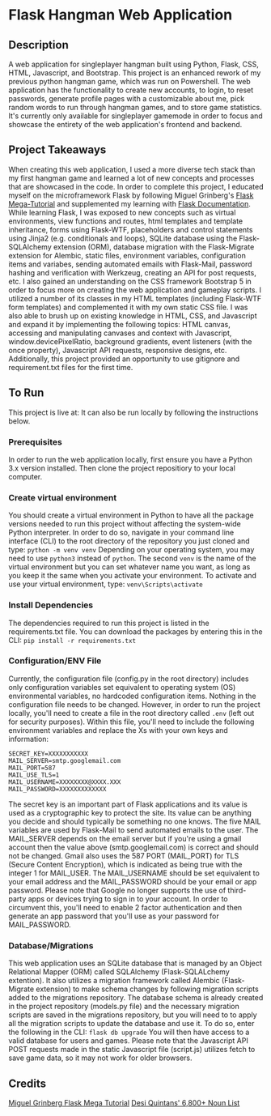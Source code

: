 # Flask Hangman Web Application

## Description
A web application for singleplayer hangman built using Python, Flask, CSS, HTML, Javascript, and Bootstrap. This project is an enhanced rework of my previous python hangman game, which was run on Powershell. The web application has the functionality to create new accounts, to login, to reset passwords, generate profile pages with a customizable about me, pick random words to run through hangman games, and to store game statistics. It's currently only available for singleplayer gamemode in order to focus and showcase the entirety of the web application's frontend and backend. 

## Project Takeaways
When creating this web application, I used a more diverse tech stack than my first hangman game and learned a lot of new concepts and processes that are showcased in the code. In order to complete this project, I educated myself on the microframework Flask by following Miguel Grinberg's [Flask Mega-Tutorial](https://blog.miguelgrinberg.com/post/the-flask-mega-tutorial-part-i-hello-world) and supplemented my learning with [Flask Documentation](https://flask.palletsprojects.com/en/2.2.x/). While learning Flask, I was exposed to new concepts such as virtual environments, view functions and routes, html templates and template inheritance, forms using Flask-WTF, placeholders and control statements using Jinja2 (e.g. conditionals and loops), SQLite database using the Flask-SQLAlchemy extension (ORM), database migration with the Flask-Migrate extension for Alembic, static files, environment variables, configuration items and variabes, sending automated emails with Flask-Mail, password hashing and verification with Werkzeug, creating an API for post requests, etc. I also gained an understanding on the CSS framework Bootstrap 5 in order to focus more on creating the web application and gameplay scripts. I utilized a number of its classes in my HTML templates (including Flask-WTF form templates) and complemented it with my own static CSS file. I was also able to brush up on existing knowledge in HTML, CSS, and Javascript and expand it by implementing the following topics: HTML canvas, accessing and manipulating canvases and context with Javascript, window.devicePixelRatio, background gradients, event listeners (with the once property), Javascript API requests, responsive designs, etc. Additionally, this project provided an opportunity to use gitignore and requirement.txt files for the first time. 

## To Run
This project is live at: 
It can also be run locally by following the instructions below. 

### Prerequisites
In order to run the web application locally, first ensure you have a Python 3.x version installed. Then clone the project repositiory to your local computer.

### Create virtual environment 
You should create a virtual environment in Python to have all the package versions needed to run this project without affecting the system-wide Python interpreter. In order to do so, navigate in your command line interface (CLI) to the root directory of the repository you just cloned and type: ``` python -m venv venv ``` Depending on your operating system, you may need to use ` python3 ` instead of ` python `. The second ` venv ` is the name of the virtual environment but you can set whatever name you want, as long as you keep it the same when you activate your environment. To activate and use your virtual environment, type: ``` venv\Scripts\activate ```

### Install Dependencies
The dependencies required to run this project is listed in the requirements.txt file. You can download the packages by entering this in the CLI: ```pip install -r requirements.txt```

### Configuration/ENV File
Currently, the configuration file (config.py in the root directory) includes only configuration variables set equivalent to operating system (OS) environmental variables, no hardcoded configuration items. Nothing in the configuration file needs to be changed. However, in order to run the project locally, you'll need to create a file in the root directory called ` .env ` (left out for security purposes). Within this file, you'll need to include the following environment variables and replace the Xs with your own keys and information: 
``` 
SECRET_KEY=XXXXXXXXXXX 
MAIL_SERVER=smtp.googlemail.com 
MAIL_PORT=587 
MAIL_USE_TLS=1 
MAIL_USERNAME=XXXXXXXX@XXXX.XXX
MAIL_PASSWORD=XXXXXXXXXXXXX 
```
The secret key is an important part of Flask applications and its value is used as a cryptographic key to protect the site. Its value can be anything you decide and should typically be something no one knows. The five MAIL variables are used by Flask-Mail to send automated emails to the user. The MAIL_SERVER depends on the email server but if you're using a gmail account then the value above (smtp.googlemail.com) is correct and should not be changed. Gmail also uses the 587 PORT (MAIL_PORT) for TLS (Secure Content Encryption), which is indicated as being true with the integer 1 for MAIL_USER. The MAIL_USERNAME should be set equivalent to your email address and the MAIL_PASSWORD should be your email or app password. Please note that Google no longer supports the use of third-party apps or devices trying to sign in to your account. In order to circumvent this, you'll need to enable 2 factor authentication and then generate an app password that you'll use as your password for MAIL_PASSWORD.

### Database/Migrations
This web application uses an SQLite database that is managed by an Object Relational Mapper (ORM) called SQLAlchemy (Flask-SQLALchemy extention). It also utilizes a migration framework called Alembic (Flask-Migrate extension) to make schema changes by following migration scripts added to the migrations repository. The database schema is already created in the project repository (models.py file) and the necessary migration scripts are saved in the migrations repository, but you will need to to apply all the migration scripts to update the database and use it. To do so, enter the following in the CLI: ``` flask db upgrade ``` You will then have access to a valid database for users and games. Please note that the Javascript API POST requests made in the static Javascript file (script.js) utilizes fetch to save game data, so it may not work for older browsers.

## Credits
[Miguel Grinberg Flask Mega Tutorial](https://blog.miguelgrinberg.com/post/the-flask-mega-tutorial-part-i-hello-world)
[Desi Quintans' 6,800+ Noun List](https://www.desiquintans.com/nounlist)